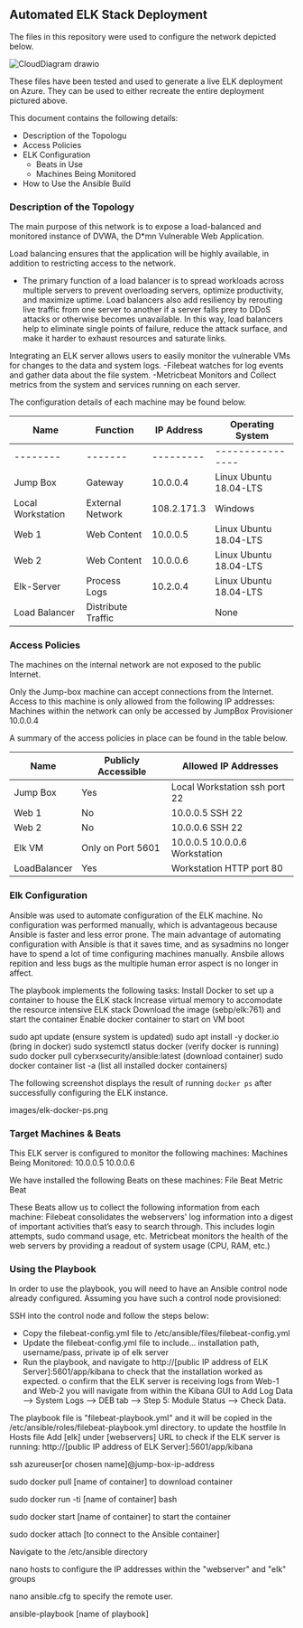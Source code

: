 ## Automated ELK Stack Deployment

The files in this repository were used to configure the network depicted below.


![CloudDiagram drawio](https://user-images.githubusercontent.com/77586504/166480640-f6ac5dc8-98c6-40db-84dd-86a2f5eec887.png)

These files have been tested and used to generate a live ELK deployment on Azure. They can be used to either recreate the entire deployment pictured above.



This document contains the following details:
- Description of the Topologu
- Access Policies
- ELK Configuration
  - Beats in Use
  - Machines Being Monitored
- How to Use the Ansible Build


### Description of the Topology

The main purpose of this network is to expose a load-balanced and monitored instance of DVWA, the D*mn Vulnerable Web Application.

Load balancing ensures that the application will be highly available, in addition to restricting access to the network.
- The primary function of a load balancer is to spread workloads across multiple servers to prevent overloading servers, optimize productivity, and maximize uptime. Load balancers also add resiliency by rerouting live traffic from one server to another if a server falls prey to DDoS attacks or otherwise becomes unavailable. In this way, load balancers help to eliminate single points of failure, reduce the attack surface, and make it harder to exhaust resources and saturate links.

Integrating an ELK server allows users to easily monitor the vulnerable VMs for changes to the data and system logs.
-Filebeat watches for log events and gather data about the file system.
-Metricbeat Monitors and Collect metrics from the system and services running on each server.

The configuration details of each machine may be found below.


| Name              	| Function           	| IP Address  	| Operating System       	|
|-------------------	|--------------------	|-------------	|------------------------	|
| --------          	| -------            	| ---------   	| ----------------       	|
| Jump Box          	| Gateway            	| 10.0.0.4    	| Linux Ubuntu 18.04-LTS 	|
| Local Workstation 	| External Network   	| 108.2.171.3 	| Windows                	|
| Web 1             	| Web Content        	| 10.0.0.5    	| Linux Ubuntu 18.04-LTS 	|
| Web 2             	| Web Content        	| 10.0.0.6    	| Linux Ubuntu 18.04-LTS 	|
| Elk-Server        	| Process Logs       	| 10.2.0.4    	| Linux Ubuntu 18.04-LTS 	|
| Load Balancer     	| Distribute Traffic 	|             	| None                   	|

### Access Policies

The machines on the internal network are not exposed to the public Internet. 

Only the Jump-box machine can accept connections from the Internet. Access to this machine is only allowed from the following IP addresses:
Machines within the network can only be accessed by JumpBox Provisioner 10.0.0.4


A summary of the access policies in place can be found in the table below.

| Name        | Publicly Accessible | Allowed IP Addresses         |
|-------------|---------------------|------------------------------|
| Jump Box    | Yes                 | Local Workstation ssh port 22|
| Web 1       | No                  | 10.0.0.5 SSH 22              |
| Web 2       | No                  | 10.0.0.6 SSH 22              |
| Elk VM      | Only on Port 5601   | 10.0.0.5 10.0.0.6 Workstation|
| LoadBalancer| Yes                 | Workstation HTTP port 80     |

### Elk Configuration

Ansible was used to automate configuration of the ELK machine. No configuration was performed manually, which is advantageous because Ansible is faster and less error prone.
The main advantage of automating configuration with Ansible is that it saves time, and as sysadmins no longer have to spend a lot of time configuring machines manually. Ansbile allows repition and less bugs as the multiple human error aspect is no longer in affect.

The playbook implements the following tasks:
Install Docker to set up a container to house the ELK stack
Increase virtual memory to accomodate the resource intensive ELK stack
Download the image (sebp/elk:761) and start the container
Enable docker container to start on VM boot

sudo apt update (ensure system is updated)
sudo apt install -y docker.io (bring in docker)
sudo systemctl status docker (verify docker is running)
sudo docker pull cyberxsecurity/ansible:latest (download container)
sudo docker container list -a (list all installed docker containers)

The following screenshot displays the result of running `docker ps` after successfully configuring the ELK instance.

images/elk-docker-ps.png


### Target Machines & Beats
This ELK server is configured to monitor the following machines:
Machines Being Monitored:
10.0.0.5
10.0.0.6

We have installed the following Beats on these machines:
File Beat
Metric Beat

These Beats allow us to collect the following information from each machine:
Filebeat consolidates the webservers' log information into a digest of important activities that’s easy to search through. This includes login attempts, sudo command usage, etc. Metricbeat monitors the health of the web servers by providing a readout of system usage (CPU, RAM, etc.)


### Using the Playbook
In order to use the playbook, you will need to have an Ansible control node already configured. Assuming you have such a control node provisioned: 

SSH into the control node and follow the steps below:
- Copy the filebeat-config.yml file to /etc/ansible/files/filebeat-config.yml
- Update the filebeat-config.yml file to include... installation path, username/pass, private ip of elk server
- Run the playbook, and navigate to  http://[public IP address of ELK Server]:5601/app/kibana to check that the installation worked as expected. o confirm that the ELK server is receiving logs from Web-1 and Web-2 you will navigate from within the Kibana GUI to Add Log Data --> System Logs --> DEB tab --> Step 5: Module Status --> Check Data.


The playbook file is "filebeat-playbook.yml" and it will be copied in the /etc/ansible/roles/filebeat-playbook.yml directory.
to update the hostfile In Hosts file Add 
[elk] under [webservers]
URL to check if the ELK server is running:
http://[public IP address of ELK Server]:5601/app/kibana

ssh azureuser[or chosen name]@jump-box-ip-address

sudo docker pull [name of container] to download container

sudo docker run -ti [name of container] bash

sudo docker start [name of container] to start the container

sudo docker attach [to connect to the Ansible container]

Navigate to the /etc/ansible directory

nano hosts to configure the IP addresses within the "webserver" and "elk" groups

nano ansible.cfg to specify the remote user.

ansible-playbook [name of playbook]
